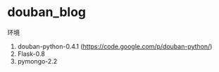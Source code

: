 douban_blog
===========

环境<br/>
1. douban-python-0.4.1 (https://code.google.com/p/douban-python/)<br/>
2. Flask-0.8<br/>
3. pymongo-2.2<br/>
